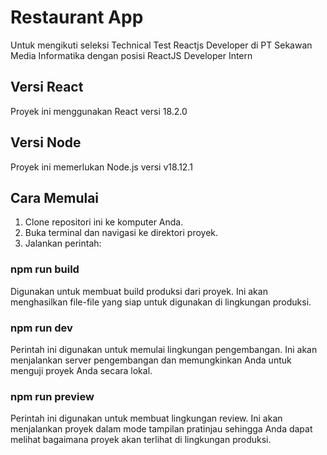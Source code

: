 # Restaurant App

Untuk mengikuti seleksi Technical Test Reactjs Developer di PT Sekawan Media Informatika dengan posisi ReactJS Developer Intern 


## Versi React

Proyek ini menggunakan React versi 18.2.0

## Versi Node

Proyek ini memerlukan Node.js versi v18.12.1

## Cara Memulai

1. Clone repositori ini ke komputer Anda.
2. Buka terminal dan navigasi ke direktori proyek.
3. Jalankan perintah:
### npm run build
Digunakan untuk membuat build produksi dari proyek. Ini akan menghasilkan file-file yang siap untuk digunakan di lingkungan produksi.
### npm run dev
Perintah ini digunakan untuk memulai lingkungan pengembangan. Ini akan menjalankan server pengembangan dan memungkinkan Anda untuk menguji proyek Anda secara lokal.
### npm run preview
Perintah ini digunakan untuk membuat lingkungan review. Ini akan menjalankan proyek dalam mode tampilan pratinjau sehingga Anda dapat melihat bagaimana proyek akan terlihat di lingkungan produksi.
